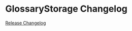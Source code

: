 # GlossaryStorage Changelog

[Release Changelog](https://github.com/spryker/GlossaryStorage/releases)
